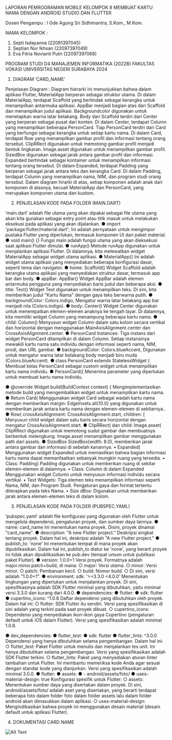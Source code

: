 LAPORAN PEMROGRAMAN MOBILE KELOMPOK 8 
MEMBUAT KARTU NAMA DENGAN ANDROID STUDIO DAN FLUTTER
 

Dosen Pengampu :
I Gde Agung Sri Sidhimantra, S.Kom., M.Kom.

NAMA KELOMPOK :
1.	Septi Isdayanna 		(22091397045)
2.	Septian Nur Ikhsan 		(22097397049)
3.	Eva Fitria Novianti Putri 	(22097397068)



PROGRAM STUDI D4 MANAJEMEN INFORMATIKA (2022B)
FAKULTAS VOKASI
UNIVERSITAS NEGERI SURABAYA
2024
1.	DIAGRAM ‘CARD_NAME’ 
 
Penjelasan Diagram :
Diagram hierarki ini menunjukkan bahwa dalam aplikasi Flutter, MaterialApp berperan sebagai struktur utama. Di dalam MaterialApp, terdapat Scaffold yang bertindak sebagai kerangka untuk menampilkan antarmuka aplikasi. AppBar menjadi bagian atas dari Scaffold dan menampilkan judul aplikasi. Backgroundcolor digunakan untuk menetapkan warna latar belakang. Body dari Scaffold terdiri dari Center yang berperan sebagai pusat dari konten. Di dalam Center, terdapat Column yang menampilkan beberapa PersonCard.
Tiap PersonCard terdiri dari Card yang berfungsi sebagai kerangka untuk setiap kartu nama. Di dalam Card, terdapat Row yang menampilkan gambar profil dan informasi tentang orang tersebut. ClipRRect digunakan untuk memotong gambar profil menjadi bentuk lingkaran. Image.asset digunakan untuk menampilkan gambar profil. SizedBox digunakan sebagai jarak antara gambar profil dan informasi. Expanded bertindak sebagai kontainer untuk menampilkan informasi tentang orang tersebut. Di dalam Expanded, terdapat Padding yang berperan sebagai jarak antara teks dan kerangka Card. Di dalam Padding, terdapat Column yang menampilkan nama, NIM, dan program studi orang tersebut.
Dalam diagram hirarki di atas, setiap komponen adalah anak dari komponen di atasnya, kecuali MaterialApp dan PersonCard, yang merupakan komponen utama dan kustom.

 
2.	PENJELASAN KODE PADA FOLDER (MAIN.DART)
 
 
 
 
 
‘main.dart’ adalah file utama yang akan dipakai sebagai file utama yang akan kita gunakan sebagai entry point atau titik masuk untuk melakukan eksekusi pada aplikasi yang akan dijalankan. 
●	import 'package:flutter/material.dart';
Ini adalah pernyataan untuk mengimpor pustaka Flutter yang diperlukan, termasuk komponen UI dari paket material.
●	void main() {}
Fungsi main adalah fungsi utama yang akan dieksekusi saat aplikasi Flutter dimulai.
●	runApp()
Metode runApp digunakan untuk menjalankan aplikasi Flutter. Di dalamnya, kita melewatkan widget MaterialApp sebagai widget utama aplikasi.
●	MaterialApp()
Ini adalah widget utama aplikasi yang menyediakan beberapa konfigurasi dasar, seperti tema dan navigator.
●	home: Scaffold()
Widget Scaffold adalah kerangka utama aplikasi yang menyediakan struktur dasar, termasuk app bar dan body.
●	appBar: AppBar()
Widget AppBar adalah elemen antarmuka pengguna yang menyediakan baris judul dan beberapa aksi.
●	title: Text()
Widget Text digunakan untuk menampilkan teks. Di sini, kita memberikan judul "Kartu Nama" dengan gaya teks berwarna putih.
●	backgroundColor: Colors.indigo,
Mengatur warna latar belakang app bar menjadi nila (Colors.indigo).
●	body: Center()
Widget Center digunakan untuk menempatkan elemen-elemen anaknya ke tengah layar. Di dalamnya, kita memiliki widget Column yang menampung beberapa kartu nama.
●	child: Column()
Menyusun widget Column dalam satu kolom secara vertikal dan horizontal dengan menggunakan MainAxisAlignment.center dan CrossAxisAlignment.center.
●	PersonCard Instances:
Tiga instans dari widget PersonCard ditampilkan di dalam Column. Setiap instansinya mewakili kartu nama satu individu dengan informasi seperti nama, NIM, prodi, dan URL gambar.
●	backgroundColor: Colors.blueAccent,
Digunakan untuk mengatur warna latar belakang body menjadi biru muda (Colors.blueAccent).
●	class PersonCard extends StatelessWidget {
Membuat kelas PersonCard sebagai custom widget untuk menampilkan kartu nama individu.
●	PersonCard({
Menerima parameter yang diperlukan untuk membuat kartu nama individu.

●	@override
Widget build(BuildContext context) {
Mengimplementasikan metode build yang mengembalikan widget untuk menampilkan kartu nama.
●	Return Card(
Menggunakan widget Card sebagai wadah kartu nama dengan memberikan margin: EdgeInsets.all(10.0) yang digunakan untuk memberikan jarak antara kartu nama dengan elemen-elemen di sekitarnya..
●	Row(
  crossAxisAlignment: CrossAxisAlignment.start,
  children: [
Menyusun child widget dalam satu baris secara horizontal dengan mengatur CrossAxisAlignment.start.
●	ClipRRect( dan child: Image.asset(
ClipRRect digunakan untuk memotong sudut gambar dan membuatnya berbentuk melengkung. Image.asset menampilkan gambar menggunakan path dari assets.
●	SizedBox
SizedBox(width: 8.0), memberikan jarak antara gambar dan informasi di sebelah kanannya.
•	Expanded(
Menggunakan widget Expanded untuk memastikan bahwa bagian informasi kartu nama dapat memanfaatkan sebanyak mungkin ruang yang tersedia.
•	Class: Padding(
Padding digunakan untuk memberikan ruang di sekitar elemen-elemen di dalamnya.
•	Class: Column di dalam Expanded
Menggunakan widget Column untuk menyusun informasi individu secara vertikal.
•	Text Widgets:
Tiga elemen teks menampilkan informasi seperti Nama, NIM, dan Program Studi. Pengaturan gaya dan format tertentu diterapkan pada teks Nama.
•	Size dBox:
Digunakan untuk memberikan jarak antara elemen-elemen teks di dalam kolom.


 
3.	PENJELASAN KODE PADA FOLDER (PUBSPEC.YAML)
 
‘pubspec.yaml’ adalah file konfigurasi yang digunakan oleh Flutter untuk mengelola dependensi, pengaturan proyek, dan sumber daya lainnya.
●	name: card_name
Ini menentukan nama proyek. Disini, proyek dinamai "card_name".
●	description: "A new Flutter project."
Deskripsi singkat tentang proyek. Dalam hal ini, deskripsi adalah "A new Flutter project."
●	publish_to: 'none' 
Ini menentukan tempat di mana proyek akan dipublikasikan. Dalam hal ini, publish_to diatur ke 'none', yang berarti proyek ini tidak akan dipublikasikan ke pub.dev (tempat umum untuk publikasi paket Flutter).
●	version: 1.0.0+1
Versi proyek. Formatnya adalah major.minor.patch+build, di mana:
○	major: Versi utama.
○	minor: Versi minor.
○	patch: Pembaruan kecil.
○	build: Nomor build.
○	Di sini, versi adalah "1.0.0+1".
●	environment:  sdk: '>=3.3.0 <4.0.0'
Menentukan lingkungan yang diperlukan untuk menjalankan proyek. Di sini, spesifikasinya adalah SDK Flutter minimal yang dibutuhkan, yaitu minimal versi 3.3.0 dan kurang dari 4.0.0.
●	dependencies:
●	  flutter:
●	    sdk: flutter
●	  cupertino_icons: ^1.0.6
Daftar dependensi yang dibutuhkan oleh proyek. Dalam hal ini:
○	flutter: SDK Flutter itu sendiri. Versi yang spesifikasikan di sini adalah yang terkini pada saat proyek dibuat.
○	cupertino_icons: Dependensi yang menyediakan ikon-ikon gaya Cupertino (pengaturan default untuk iOS dalam Flutter). Versi yang spesifikasikan adalah minimal 1.0.6.

●	dev_dependencies:
●	  flutter_test:
●	    sdk: flutter
●	  flutter_lints: ^3.0.0
Dependensi yang hanya dibutuhkan selama pengembangan. Dalam hal ini:
○	flutter_test: Paket Flutter untuk menulis dan menjalankan tes unit. Ini hanya dibutuhkan selama pengembangan. Versi yang spesifikasikan adalah SDK Flutter terkini.
○	flutter_lints: Paket yang menyediakan aturan linter tambahan untuk Flutter. Ini membantu memeriksa kode Anda agar sesuai dengan standar kode yang dianjurkan. Versi yang spesifikasikan adalah minimal 3.0.0.
●	flutter:
●	  assets:
●	  - android/assets/foto/ 
●	  uses-material-design: true
Konfigurasi spesifik untuk Flutter:
○	assets: Menentukan sumber daya yang disertakan dalam proyek. Di sini, android/assets/foto/ adalah aset yang disertakan, yang berarti terdapat beberapa foto dalam folder foto dalam folder assets lalu dalam folder android akan dimasukkan dalam aplikasi.
○	uses-material-design: Mengindikasikan bahwa proyek ini menggunakan desain material (desain default untuk aplikasi Flutter).

4.	DOKUMENTASI CARD NAME

![Alt Text](https://github.com/Evafitrianp/Membuat-Card_Name/blob/main/Dokumentasi_Card_Name.jpeg)
